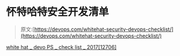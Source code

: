 # 怀特哈特安全开发清单

> 原文:[https://devops.com/whitehat-security-devops-checklist/](https://devops.com/whitehat-security-devops-checklist/)

[white hat _ devo PS _ check list _ 2017[12706]](https://devops.com/wp-content/uploads/2017/06/WhiteHat_DevOps_Checklist_201712706.pdf)